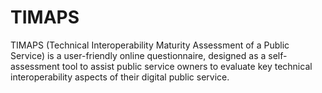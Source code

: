 # TIMAPS
TIMAPS (Technical Interoperability Maturity Assessment of a Public Service) is a user-friendly online questionnaire, designed as a self-assessment tool to assist public service owners to evaluate key technical interoperability aspects of their digital public service.
